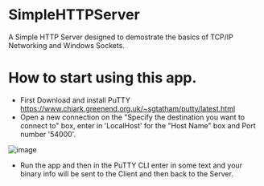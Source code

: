 # SimpleHTTPServer
A Simple HTTP Server designed to demostrate the basics of TCP/IP Networking and Windows Sockets.

# How to start using this app.

- First Download  and install PuTTY https://www.chiark.greenend.org.uk/~sgtatham/putty/latest.html
- Open a new connection on the "Specify the destination you want to connect to" box, enter in 'LocalHost' for the "Host Name" box and Port number '54000'.

![image](https://user-images.githubusercontent.com/46608886/178773290-659010c3-30b2-4b72-9c76-00b4093a23d4.png)

- Run the app and then in the PuTTY CLI enter in some text and your binary info will be sent to the Client and then back to the Server.


